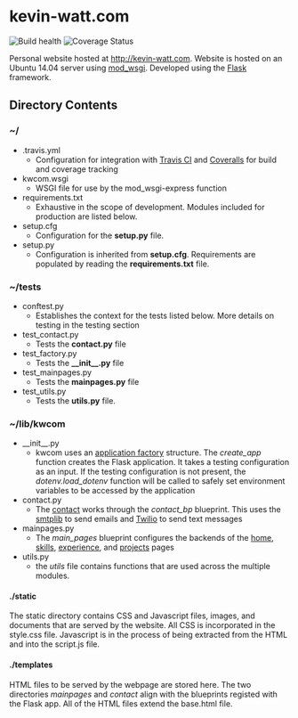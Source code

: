 # kevin-watt.com
![Build health](https://travis-ci.com/kdwatt15/kwcom.svg?branch=master) ![Coverage Status](https://coveralls.io/repos/github/kdwatt15/kwcom/badge.svg?branch=master)

Personal website hosted at http://kevin-watt.com. Website is hosted on an Ubuntu 14.04 server using [mod_wsgi](https://modwsgi.readthedocs.io/en/develop/). Developed using the [Flask](https://flask.palletsprojects.com/en/1.1.x/) framework. 
## Directory Contents
### ~/
* .travis.yml
  * Configuration for integration with [Travis CI](https://travis-ci.org/) and [Coveralls](https://coveralls.io/) for build and coverage tracking
* kwcom.wsgi
  * WSGI file for use by the mod_wsgi-express function
* requirements.txt
  * Exhaustive in the scope of development. Modules included for production are listed below.
* setup.cfg
  * Configuration for the __setup.py__ file.
* setup.py
  * Configuration is inherited from __setup.cfg__. Requirements are populated by reading the __requirements.txt__ file.

### ~/tests
* conftest.py
  * Establishes the context for the tests listed below. More details on testing in the testing section
* test_contact.py
  * Tests the __contact.py__ file
* test_factory.py
  * Tests the __\_\_init\_\_.py__ file
* test_mainpages.py
  * Tests the __mainpages.py__ file
* test_utils.py
  * Tests the __utils.py__ file.

### ~/lib/kwcom
* \_\_init\_\_.py
  * kwcom uses an [application factory](https://flask.palletsprojects.com/en/1.1.x/patterns/appfactories/) structure. The _create\_app_ function creates the Flask application. It takes a testing configuration as an input. If the testing configuration is not present, the _dotenv.load\_dotenv_ function will be called to safely set environment variables to be accessed by the application
* contact.py
  * The [contact](http://kevin-watt.com/contact) works through the _contact\_bp_ blueprint. This uses the [smtplib](https://docs.python.org/3/library/smtplib.html) to send emails and [Twilio](https://www.twilio.com/docs/libraries/python) to send text messages
* mainpages.py
  * The _main\_pages_ blueprint configures the backends of the [home](http://kevin-watt.com), [skills](http://kevin-watt.com/skills), [experience](http://kevin-watt.com/experience), and [projects](http://kevin-watt.com/projects) pages
* utils.py
  * the _utils_ file contains functions that are used across the multiple modules.

#### ./static
The static directory contains CSS and Javascript files, images, and documents that are served by the website. All CSS is incorporated in the style.css file. Javascript is in the process of being extracted from the HTML and into the script.js file.

#### ./templates
HTML files to be served by the webpage are stored here. The two directories *mainpages* and *contact* align with the blueprints registed with the Flask app. All of the HTML files extend the base.html file.

